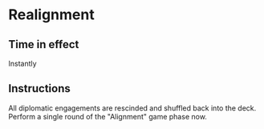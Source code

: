 
# Realignment

## Time in effect

Instantly

## Instructions

All diplomatic engagements are rescinded and shuffled back into the deck. Perform a single round of the "Alignment" game phase now.

